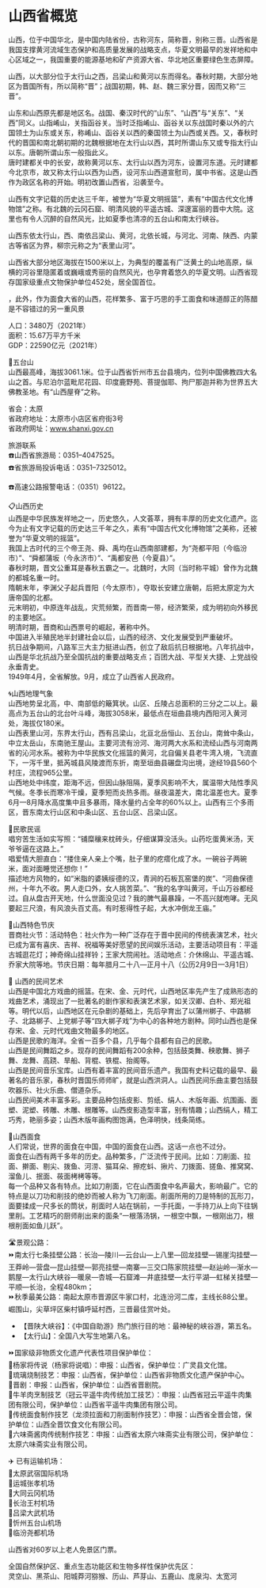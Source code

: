 # 山西省概览  

山西，位于中国华北，是中国内陆省份，古称河东，简称晋，别称三晋。山西省是我国支撑黄河流域生态保护和高质量发展的战略支点，华夏文明最早的发祥地和中心区域之一，我国重要的能源基地和矿产资源大省、华北地区重要绿色生态屏障。  

山西，以大部分位于太行山之西，吕梁山和黄河以东而得名。春秋时期，大部分地区为晋国所有，所以简称“晋”；战国初期，韩、赵、魏三家分晋，因而又称“三晋”。  

山东和山西原先都是地区名。战国、秦汉时代的“山东”、“山西”与“关东”、“关西”同义。山指崤山，关指函谷关。当时泛指崤山、函谷关以东战国时秦以外的六国领土为山东或关东，称崤山、函谷关以西的秦国领土为山西或关西。又，春秋时代的晋国和南北朝初期的北魏根据地在太行山以西，其时所谓山东又或专指太行山以东。唐朝所谓山东一般指此义。  
唐时建都关中的长安，故称黄河以东、太行山以西为河东，设置河东道。元时建都今北京市，故又称太行山以西为山西，设河东山西道宣慰司，属中书省。这是山西作为政区名称的开始。明初改置山西省，沿袭至今。  

山西有文字记载的历史达三千年，被誉为“华夏文明摇篮”，素有“中国古代文化博物馆”之称。有北魏的云冈石窟、明清风貌的平遥古城、深邃富丽的晋中大院。这里也有令人沉醉的自然风光，比如夏季也清凉的五台山和南太行峡谷。  

山西东依太行山，西、南依吕梁山、黄河，北依长城，与河北、河南、陕西、内蒙古等省区为界，柳宗元称之为“表里山河”。  

山西省大部分地区海拔在1500米以上，为典型的覆盖有广泛黄土的山地高原，纵横的河谷里隐匿着或巍峨或秀丽的自然风光，也孕育着悠久的华夏文明。山西省现存国家级重点文物保护单位452处，居全国首位。  

，此外，作为面食大省的山西，花样繁多、富于巧思的手工面食和味道醇正的陈醋是不容错过的另一重风景  

人口：3480万（2021年）  
面积：15.67万平方千米  
GDP：22590亿元（2021年）  

🌋五台山  
山西最高峰，海拔3061.1米。位于山西省忻州市五台县境内，位列中国佛教四大名山之首。与尼泊尔蓝毗尼花园、印度鹿野苑、菩提伽耶、拘尸那迦并称为世界五大佛教圣地。有“山西屋脊”之称。  

省会：太原  
省政府地址：太原市小店区省府街3号  
省政府网址：<a href="http://www.shanxi.gov.cn" target="_blank">www.shanxi.gov.cn</a>  

旅游联系  
☎️山西省旅游局：0351–4047525。  
☎️省旅游局投诉电话：0351–7325012。  

☎️高速公路报警电话：（0351）96122。  

📋山西历史  
山西是中华民族发祥地之一，历史悠久，人文荟萃，拥有丰厚的历史文化遗产。迄今为止有文字记载的历史达三千年之久，素有“中国古代文化博物馆”之美称，还被誉为“华夏文明的摇篮”。  
我国上古时代的三个帝王尧、舜、禹均在山西南部建都，为“尧都平阳（今临汾市）”、“舜都蒲坂（今永济市）”、“禹都安邑（今夏县）”。  
春秋时期，晋文公重耳是春秋五霸之一。北魏时，大同（当时称平城）曾作为北魏的都城名重一时。  
隋朝末年，李渊父子起兵晋阳（今太原市），夺取长安建立唐朝，后把太原定为大唐帝国的北都。  
元末明初，中原连年战乱，灾荒频繁，而晋南一带，经济繁荣，成为明初向外移民的主要地区。  
明清时期，晋商和山西票号的崛起，著称中外。  
中国进入半殖民地半封建社会以后，山西的经济、文化发展受到严重破坏。  
抗日战争期间，八路军三大主力挺进山西，创立了敌后抗日根据地。八年抗战中，山西是华北抗战乃至全国抗战的重要战略支点；百团大战、平型关大捷、上党战役永垂青史。  
1949年4月，全省解放。9月，成立了山西省人民政府。  

🌀山西地理气象  
山西地势呈北高，中、南部低的簸箕状。山区、丘陵占总面积的三分之二以上。最高点为五台山的北台叶斗峰，海拔3058米，最低点在垣曲县境内西阳河入黄河处，海拔仅180米。  
山西表里山河，东界太行山，西有吕梁山，北亘北岳恒山、五台山，南耸中条山，中立太岳山，东南驰王屋山。主要河流有汾河、海河两大水系和流经山西与河南两省的沁河水系。被称为中华民族文化摇篮的黄河，北自偏关县老牛湾入境，飞流直下，一泻千里，抵芮城县风陵渡而东折，南至垣曲县碾盘沟出境，途经19县560个村庄，流程965公里。  
山西地处中纬度，距海不远，但因山脉阻隔，夏季风影响不大，属温带大陆性季风气候。冬季长而寒冷干燥，夏季短而炎热多雨。昼夜温差大，南北温差也大。夏季6月—8月降水高度集中且多暴雨，降水量约占全年的60%以上。山西有三个多雨区，晋东南太行山区和中条山区、五台山区、吕梁山区。  

🎼民歌民谣  
唱穷苦生活如实写照：“铺糜穰来枕砖头，仔细谋算没活头。山药圪蛋黄米汤，天爷爷逼在这路上。”  
唱爱情大胆直白：“搂住亲人亲上个嘴，肚子里的疙瘩化成了水。一碗谷子两碗米，面对面睡觉还想你！”  
描述地方风物的，如“米脂的婆姨绥德的汉，青涧的石板瓦窑堡的炭”、“河曲保德州，十年九不收。男人走口外，女人挑苦菜。”、“我的名字叫黄河，千山万谷都经过。自从盘古开天地，什么世面没见过？我的脾气最暴躁，一不高兴就咆哮。无风要起三尺浪，有风浪头百丈高。有时惹得性子起，大水冲倒龙王庙。”  

🧊山西特色节庆  
晋商社火节：活动特色：社火作为一种广泛存在于晋中民间的传统表演艺术，社火已成为富有喜庆、吉祥、祝福等美好愿望的民间娱乐活动，主要活动项目有：平遥古城逛花灯；神奇绵山挂祥铃；王家大院闹社。活动地点：介休绵山、平遥古城、乔家大院等地。节庆日期：每年腊月二十八—正月十八（公历2月9日—3月1日）  

🧊 山西的民间艺术  
山西是中国北方戏曲的摇篮。在宋、金、元时代，山西地区率先产生了成熟形态的戏曲艺术，涌现出了一批著名的剧作家和表演艺术家，如关汉卿、白朴、郑光祖等。明代以后，山西地区在元杂剧的基础上，先后孕育出了以蒲州梆子、中路梆子、北路梆子、上党梆子等“四大梆子戏”为中心的各种地方剧种。同时山西也是保存宋、金、元时代戏曲文物最多的地区。  
山西是民歌的海洋。全省一百多个县，几乎每个县都有自己的民歌。  
山西是民间舞蹈之乡。现存的民间舞蹈有200余种，包括鼓类舞、秧歌舞、狮子舞、龙舞、高跷、旱船、背棍、铁棍、抬阁等。  
山西是民间音乐宝库。山西有着丰富的民间音乐遗产。我国有史料记载的最早、最著名的音乐家，春秋时晋国乐师师旷，就是山西洪洞人。山西民间乐曲主要包括鼓吹器乐、社火乐曲、僧道杂乐。  
山西民间美术丰富多彩。主要品种包括皮影、剪纸、绢人、木版年画、炕围画、面塑、泥塑、砖雕、木雕、根雕等。山西皮影造型丰富，别有情趣；山西绢人，精工巧秀，艳丽多姿；山西木版年画构图饱满，色泽明快，线条简练。  

🍴山西面食  
人们常说，世界的面食在中国，中国的面食在山西。这话一点也不过分。  
面食在山西有两千多年的历史。品种繁多，广泛流传于民间。比如：刀削面、拉面、擀面、剔尖、拨鱼、河涝、猫耳朵、擦疙蚪、揪片、刀拨面、搓鱼、推窝窝、溜鱼儿、抿面、莜面栲栲等等。  
每一个品种又各有特点。比如刀削面，它在山西面食中名声最大，影响最广。它的特点是以刀功和削技的绝妙而被人称为飞刀削面。削面所用的刀是特制的瓦形刀，面要揉成一尺多长的筒状，削面时人站在锅前，一手托面，一手持刀从上向下往锅里削。工艺精巧的厨师削出来的面条“一根落汤锅，一根空中飘，一根刚出刀，根根削面如鱼儿跃”。  

🛣️景观公路：  
⏩南太行七条挂壁公路：长治—陵川—云台山—上八里—回龙挂壁—锡崖沟挂壁—王莽岭—营盘—昆山挂壁—郭亮挂壁—南寨—三交口陈家院挂壁—赵辿岭—渐水—鹅屋—太行山大峡谷—暖泉—杏城—石窟滩—井底挂壁—太行平湖—虹梯关挂壁—平顺—长治，全程480km；  
⏩秋季最美公路：南起太原市晋源区牛家口村，北连汾河二库，主线长88公里。崛围山，尖草坪区柴村镇呼延村西，三晋最佳赏叶处。  

* 【晋陕大峡谷】：《中国自助游》热门旅行目的地：最神秘的峡谷游，第五名。  
* 【太行山】：全国八大写生地第八名。  

⏩国家级非物质文化遗产代表性项目保护单位：  
🔸杨家将传说（杨家将说唱）：申报：山西省，保护单位：广灵县文化馆。  
🔸琉璃烧制技艺：申报：山西省，保护单位：山西省非物质文化遗产保护中心。  
🔸晋剧：申报：山西省，保护单位：山西省晋剧院。  
🔸牛羊肉烹制技艺（冠云平遥牛肉传统加工技艺）：申报：山西省冠云平遥牛肉集团有限公司，保护单位：山西省平遥牛肉集团有限公司。  
🔸传统面食制作技艺（龙须拉面和刀削面制作技艺）：申报：山西省全晋会馆，保护单位：山西全晋饮食文化有限公司。  
🔸六味斋酱肉传统制作技艺：申报：山西省太原六味斋实业有限公司，保护单位：太原六味斋实业有限公司。  

✈️ 已有运输机场：  
🔸太原武宿国际机场  
🔸运城张孝机场  
🔸大同云冈机场  
🔸长治王村机场  
🔸吕梁大武机场  
🔸忻州五台山机场  
🔸临汾尧都机场  

山西省对60岁以上老人免景区门票。  

全国自然保护区、重点生态功能区和生物多样性保护优先区：  
灵空山、黑茶山、阳城莽河猕猴、历山、芦芽山、五鹿山、庞泉沟、太宽河  
